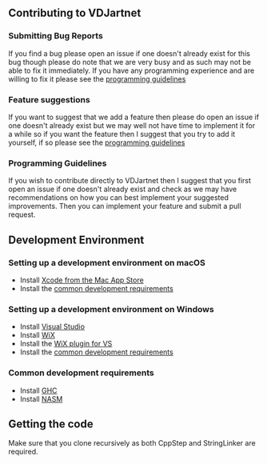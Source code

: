Contributing to VDJartnet
-------------------------------

### Submitting Bug Reports
If you find a bug please open an issue if one doesn't already exist for this bug though please do note that we are very busy and as such may not be able to fix it immediately. If you have any programming experience and are willing to fix it please see the [programming guidelines](#programming-guidelines)

### Feature suggestions
If you want to suggest that we add a feature then please do open an issue if one doesn't already exist but we may well not have time to implement it for a while so if you want the feature then I suggest that you try to add it yourself, if so please see the [programming guidelines](#programming-guidelines)

### Programming Guidelines
If you wish to contribute directly to VDJartnet then I suggest that you first open an issue if one doesn't already exist and check as we may have recommendations on how you can best implement your suggested improvements. Then you can implement your feature and submit a pull request.

## Development Environment

### Setting up a development environment on macOS
- Install [Xcode from the Mac App Store](https://itunes.apple.com/gb/app/xcode/id497799835)
- Install the [common development requirements](#common-development-requirements)

### Setting up a development environment on Windows
- Install [Visual Studio](https://visualstudio.microsoft.com/vs/)
- Install [WiX](http://wixtoolset.org/releases/)
- Install the [WiX plugin for VS](https://marketplace.visualstudio.com/items?itemName=RobMensching.WixToolsetVisualStudio2017Extension)
- Install the [common development requirements](#common-development-requirements)

### Common development requirements
- Install [GHC](https://www.haskell.org)
- Install [NASM](https://www.nasm.us)

## Getting the code
Make sure that you clone recursively as both CppStep and StringLinker are required.
